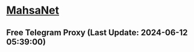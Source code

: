 
# [MahsaNet](https://t.me/mahsa_net)
## Free Telegram Proxy (Last Update: 2024-06-12 05:39:00)

    